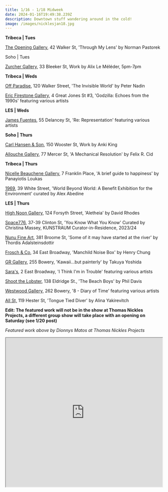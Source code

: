 ```yaml
---
title: 1/16 - 1/18 Midweek
date: 2024-01-16T19:49:38.239Z
description: Downtown stuff wandering around in the cold!
image: /images/nicklesjan18.jpg
---
```

**T﻿ribeca | Tues**

[The Opening Gallery](https://www.theopeninggallery.com/), 42 Walker St, 'Through My Lens' by Norman Pastorek

S﻿oho | Tues

[Z﻿urcher Gallery](https://www.galeriezurcher.com/), 33 Bleeker St, Work by Alix Le Méléder, 5pm-7pm

**T﻿ribeca | Weds**

[Off Paradise](https://offparadise.com/), 120 Walker Street, 'The Invisible World' by Peter Nadin

[Eric Firestone Gallery](https://www.ericfirestonegallery.com/exhibitions/godzilla-echoes-from-the-1990s-asian-american-arts-network), 4 Great Jones St #3, 'Godzilla: Echoes from the 1990s' featuring various artists

**L﻿ES | Weds**

[James Fuentes](https://jamesfuentes.com/exhibitions/re-representation), 55 Delancey St, 'Re: Representation' featuring various artists

**S﻿oho | Thurs**

[Carl Hansen & Son](https://www.carlhansen.com/), 150 Wooster St, Work by Anki King

[Allouche Gallery](https://www.allouchegallery.com/exhibition/felix-r-cid-a-mechanical-resolution/), 77 Mercer St, 'A Mechanical Resolution' by Felix R. Cid

**T﻿ribeca | Thurs**

[Nicelle Beauchene Gallery](https://nicellebeauchene.com/exhibitions/panayiotis-loukas-2/), 7 Franklin Place, 'A brief guide to happiness' by Panayiotis Loukas

[1969](http://www.1969gallery.com/upcoming), 39 White Street, 'World Beyond World: A Benefit Exhibition for the Environment' curated by Alex Abedine

**L﻿ES | Thurs**

[High Noon Gallery](https://www.highnoongallery.com/), 124 Forsyth Street, 'Aletheia' by David Rhodes

[Space776](https://www.space776.com/), 37-39 Clinton St, 'You Know What You Know' Curated by Christina Massey, KUNSTRAUM Curator-in-Residence, 2023/24

[Nunu Fine Art](https://www.nunufineart.com/thordis-adalsteinsdottir), 381 Broome St, 'Some of it may have started at the river' by Thordis Adalsteinsdottir

[Frosch & Co](https://froschandco.com/current), 34 East Broadway, 'Manchild Noise Box' by Henry Chung

[GR Gallery](https://www.gr-gallery.com/exhibitions), 255 Bowery, 'Kawaii…but painterly' by Takuya Yoshida

[Sara's](https://saras.world/I-think-im-in-trouble), 2 East Broadway, 'I Think I'm in Trouble' featuring various artists

[Shoot the Lobster](https://www.shootthelobster.com/phildavis-thebeachboys), 138 Eldridge St., 'The Beach Boys' by Phil Davis

[Westwood Gallery](https://www.westwoodgallery.com/exhibitions/8-diary-of-time), 262 Bowery, '8 - Diary of Time' featuring various artists

[All St,](https://allstnyc.com/) 119 Hester St, 'Tongue Tied Diver' by Alina Yakirevitch

**E﻿dit: The featured work will not be in the show at Thomas Nickles Projects, a different group show will take place with an opening on Saturday (see 1/20 post)**

*F﻿eatured work above by Dionnys Matos at Thomas Nickles Projects*

<iframe src="https://www.google.com/maps/d/u/1/embed?mid=1PVBxje4QK9YVEfUfLZ_3OGe03VvLpSM&ehbc=2E312F" width="100%" height="480"></iframe>